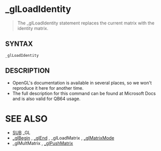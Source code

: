 # _glLoadIdentity
> The _glLoadIdentity statement replaces the current matrix with the identity matrix.

## SYNTAX
`_glLoadIdentity`

## DESCRIPTION
* OpenGL's documentation is available in several places, so we won't reproduce it here for another time.
* The full description for this command can be found at Microsoft Docs and is also valid for QB64 usage.


# SEE ALSO
* [SUB](SUB.md) _GL
* [_glBegin](_glBegin.md) , [_glEnd](_glEnd.md) , _glLoadMatrix , [_glMatrixMode](_glMatrixMode.md)
* _glMultMatrix , [_glPushMatrix](_glPushMatrix.md)

